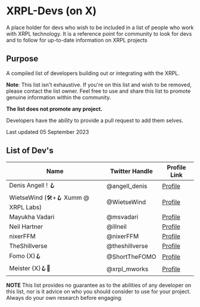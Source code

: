 # XRPL-Devs (on X)
A place holder for devs who wish to be included in a list of people who work with XRPL technology. It is a reference point for community to look for devs and to follow for up-to-date information on XRPL projects

## Purpose

A compiled list of developers building out or integrating with the XRPL.

**Note**: This list isn't exhaustive. If you're on this list and wish to be removed, please contact the list owner. Feel free to use and share this list to promote genuine information within the community.

**The list does not promote any project.**

Developers have the ability to provide a pull request to add them selves.

Last updated 05 September 2023

## List of Dev's

| Name                                                   | Twitter Handle        | Profile Link                                     |
|--------------------------------------------------------|-----------------------|--------------------------------------------------|
| Denis Angell ! 🪝                                       | @angell_denis         | [Profile](https://x.com/angell_denis)           |
| WietseWind (🛠+🪝 Xumm @ XRPL Labs)                     | @WietseWind           | [Profile](https://x.com/WietseWind)             |
| Mayukha Vadari                                          | @msvadari             | [Profile](https://x.com/msvadari)               |
| Neil Hartner                                            | @illneil              | [Profile](https://x.com/illneil)                |
| nixerFFM                                                | @nixerFFM             | [Profile](https://x.com/nixerFFM)               | 
| TheShillverse                                           | @theshillverse        | [Profile](https://x.com/theshillverse)          | 
| Fomo {X}🪝                                              | @ShortTheFOMO         | [Profile](https://x.com/ShortTheFOMO)           |
| Meister {X}🪝💎                                         | @xrpl_mworks          | [Profile](https://x.com/xrpl_mworks)            |



**NOTE** This list provides no guarantee as to the abilities of any developer on this list, nor is it advice on who you should consider to use for your project. Always do your own research before engaging.
